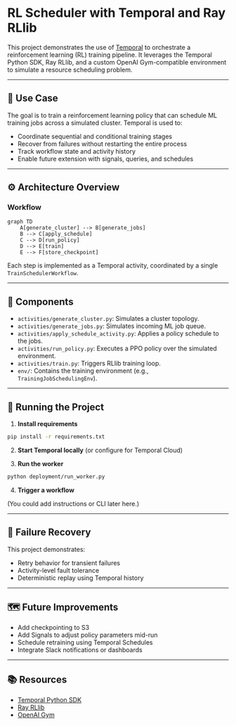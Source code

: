 # RL Scheduler with Temporal and Ray RLlib

This project demonstrates the use of [Temporal](https://temporal.io/) to orchestrate a reinforcement learning (RL) training pipeline. It leverages the Temporal Python SDK, Ray RLlib, and a custom OpenAI Gym-compatible environment to simulate a resource scheduling problem.

---

## 🧠 Use Case

The goal is to train a reinforcement learning policy that can schedule ML training jobs across a simulated cluster. Temporal is used to:

- Coordinate sequential and conditional training stages
- Recover from failures without restarting the entire process
- Track workflow state and activity history
- Enable future extension with signals, queries, and schedules

---

## ⚙️ Architecture Overview

### Workflow

```mermaid
graph TD
    A[generate_cluster] --> B[generate_jobs]
    B --> C[apply_schedule]
    C --> D[run_policy]
    D --> E[train]
    E --> F[store_checkpoint]
```

Each step is implemented as a Temporal activity, coordinated by a single `TrainSchedulerWorkflow`.

---

## 🧱 Components

- `activities/generate_cluster.py`: Simulates a cluster topology.
- `activities/generate_jobs.py`: Simulates incoming ML job queue.
- `activities/apply_schedule_activity.py`: Applies a policy schedule to the jobs.
- `activities/run_policy.py`: Executes a PPO policy over the simulated environment.
- `activities/train.py`: Triggers RLlib training loop.
- `env/`: Contains the training environment (e.g., `TrainingJobSchedulingEnv`).

---

## 🚀 Running the Project

1. **Install requirements**

```bash
pip install -r requirements.txt
```

2. **Start Temporal locally** (or configure for Temporal Cloud)

3. **Run the worker**

```bash
python deployment/run_worker.py
```

4. **Trigger a workflow**

(You could add instructions or CLI later here.)

---

## 🧪 Failure Recovery

This project demonstrates:
- Retry behavior for transient failures
- Activity-level fault tolerance
- Deterministic replay using Temporal history

---

## 🗺️ Future Improvements

- Add checkpointing to S3
- Add Signals to adjust policy parameters mid-run
- Schedule retraining using Temporal Schedules
- Integrate Slack notifications or dashboards

---

## 📚 Resources

- [Temporal Python SDK](https://docs.temporal.io/)
- [Ray RLlib](https://docs.ray.io/en/latest/rllib/index.html)
- [OpenAI Gym](https://www.gymlibrary.dev/)
